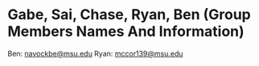 # Gabe, Sai, Chase, Ryan, Ben (Group Members Names And Information)
Ben:
navockbe@msu.edu
Ryan:
mccor139@msu.edu
